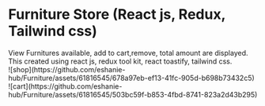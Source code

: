 <h1>Furniture Store (React js, Redux, Tailwind css)</h1>
View Furnitures available, add to cart,remove, total amount are displayed. This created using react js, redux tool kit, react toastify, tailwind css.
</br>
![shop](https://github.com/eshanie-hub/Furniture/assets/61816545/678a97eb-ef13-41fc-905d-b698b73432c5)
</br>
![cart](https://github.com/eshanie-hub/Furniture/assets/61816545/503bc59f-b853-4fbd-8741-823a2d43b295)
